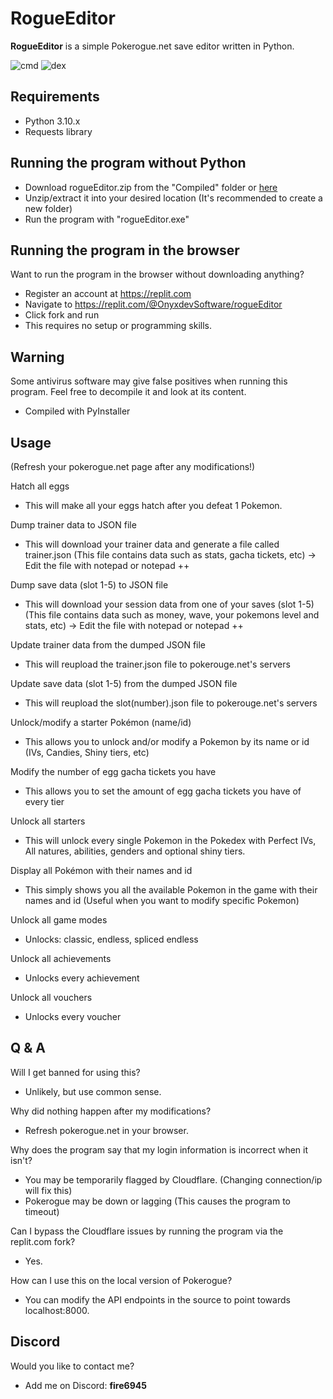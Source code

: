 # RogueEditor

**RogueEditor** is a simple Pokerogue.net save editor written in Python.

![cmd](https://i.imgur.com/EpHux7x.png)
![dex](https://i.imgur.com/UeS96O9.png)

## Requirements

- Python 3.10.x
- Requests library

## Running the program without Python

- Download rogueEditor.zip from the "Compiled" folder or [here](https://github.com/fire6945/rogueEditor/raw/main/Compiled/rogueEditor.zip)
- Unzip/extract it into your desired location (It's recommended to create a new folder)
- Run the program with "rogueEditor.exe"

## Running the program in the browser
Want to run the program in the browser without downloading anything?
- Register an account at https://replit.com
- Navigate to https://replit.com/@OnyxdevSoftware/rogueEditor
- Click fork and run
- This requires no setup or programming skills.

## Warning

Some antivirus software may give false positives when running this program.
Feel free to decompile it and look at its content.
- Compiled with PyInstaller 

## Usage
(Refresh your pokerogue.net page after any modifications!)

Hatch all eggs
- This will make all your eggs hatch after you defeat 1 Pokemon.

Dump trainer data to JSON file
- This will download your trainer data and generate a file called trainer.json (This file contains data such as stats, gacha tickets, etc) -> Edit the file with notepad or notepad ++

Dump save data (slot 1-5) to JSON file
- This will download your session data from one of your saves (slot 1-5) (This file contains data such as money, wave, your pokemons level and stats, etc) -> Edit the file with notepad or notepad ++

Update trainer data from the dumped JSON file
- This will reupload the trainer.json file to pokerouge.net's servers

Update save data (slot 1-5) from the dumped JSON file
- This will reupload the slot(number).json file to pokerouge.net's servers

Unlock/modify a starter Pokémon (name/id)
- This allows you to unlock and/or modify a Pokemon by its name or id (IVs, Candies, Shiny tiers, etc)

Modify the number of egg gacha tickets you have
- This allows you to set the amount of egg gacha tickets you have of every tier

Unlock all starters
- This will unlock every single Pokemon in the Pokedex with Perfect IVs, All natures, abilities, genders and optional shiny tiers.

Display all Pokémon with their names and id
- This simply shows you all the available Pokemon in the game with their names and id (Useful when you want to modify specific Pokemon)

Unlock all game modes
- Unlocks: classic, endless, spliced endless

Unlock all achievements
- Unlocks every achievement

Unlock all vouchers
- Unlocks every voucher
  
## Q & A

Will I get banned for using this?
- Unlikely, but use common sense.
  
Why did nothing happen after my modifications?
- Refresh pokerogue.net in your browser.

Why does the program say that my login information is incorrect when it isn't?
- You may be temporarily flagged by Cloudflare. (Changing connection/ip will fix this)
- Pokerogue may be down or lagging (This causes the program to timeout)

Can I bypass the Cloudflare issues by running the program via the replit.com fork?
- Yes.

How can I use this on the local version of Pokerogue?
- You can modify the API endpoints in the source to point towards localhost:8000.

## Discord

Would you like to contact me?
- Add me on Discord: **fire6945**


<!-- Metadata: keywords -->
<meta name="description" content="RogueEditor is a simple Pokerogue.net save editor written in Python.">
<meta name="keywords" content="pokerogue, pokerogue save editor, pokerogue hacks, pokerogue hack, pokerogue cheats, pokerogue cheat, pokerogue trainer, pokerogue cheat table, rogueEditor, free, gacha, ticket, tickets, egg, eggs, shiny, save, edit, pokemon, unlimited, hack, hacks, cheat, cheats, trainer, table, pokedex, dex, wave, money, level, levels, iv, ivs, stat, stats, item, items, api, mod, mods, tool, tools">
